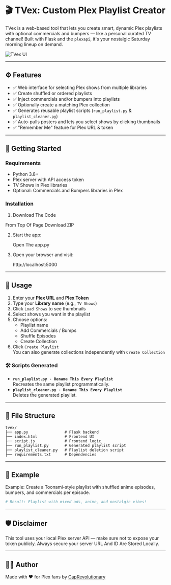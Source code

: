 # 🎬 TVex: Custom Plex Playlist Creator

TVex is a web-based tool that lets you create smart, dynamic Plex playlists with optional commercials and bumpers — like a personal curated TV channel! Built with Flask and the `plexapi`, it's your nostalgic Saturday morning lineup on demand.

![TVex UI](https://i.imgur.com/HkPUNyB.png)

---

## ⚙️ Features

- ✅ Web interface for selecting Plex shows from multiple libraries
- ✅ Create shuffled or ordered playlists
- ✅ Inject commercials and/or bumpers into playlists
- ✅ Optionally create a matching Plex collection
- ✅ Generates reusable playlist scripts (`run_playlist.py` & `playlist_cleaner.py`)
- ✅ Auto-pulls posters and lets you select shows by clicking thumbnails
- ✅ "Remember Me" feature for Plex URL & token

---

## 🚀 Getting Started

### Requirements

- Python 3.8+
- Plex server with API access token
- TV Shows in Plex libraries
- Optional: Commercials and Bumpers libraries in Plex

### Installation

1. Download The Code 

  From Top Of Page Download ZIP
  
2. Start the app:

   Open The app.py

3. Open your browser and visit:  

   http://localhost:5000
 

---

## 🧠 Usage

1. Enter your **Plex URL** and **Plex Token**
2. Type your **Library name** (e.g., `TV Shows`)
3. Click `Load Shows` to see thumbnails
4. Select shows you want in the playlist
5. Choose options:
   - Playlist name
   - Add Commercials / Bumps
   - Shuffle Episodes
   - Create Collection
6. Click `Create Playlist`  
   You can also generate collections independently with `Create Collection`

### 🛠 Scripts Generated

- **`run_playlist.py - Rename This Every Playlist`**  
  Recreates the same playlist programmatically.
- **`playlist_cleaner.py - Rename This Every Playlist`**  
  Deletes the generated playlist.

---

## 📁 File Structure

```
tvex/
├── app.py                # Flask backend
├── index.html            # Frontend UI
├── script.js             # Frontend logic
├── run_playlist.py       # Generated playlist script
├── playlist_cleaner.py   # Playlist deletion script
├── requirements.txt      # Dependencies
```

---

## 🧪 Example

Example: Create a Toonami-style playlist with shuffled anime episodes, bumpers, and commercials per episode.

```bash
# Result: Playlist with mixed ads, anime, and nostalgic vibes!
```

---


## 🛡️ Disclaimer

This tool uses your local Plex server API — make sure not to expose your token publicly. Always secure your server URL And ID Are Stored Locally.

---

## 🧑‍💻 Author

Made with ❤️ for Plex fans by [CapRevolutionary](https://github.com/CapRevolutionary)
